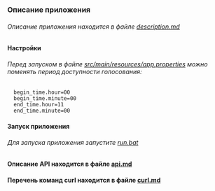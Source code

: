 ### Описание приложения
###### Описание приложения находится в файле [description.md](description.md)

#### Настройки 
###### Перед запуском в файле [src/main/resources/app.properties](src/main/resources/app.properties) можно поменять период доступности голосования:
      begin_time.hour=00
      begin_time.minute=00
      end_time.hour=11
      end_time.minute=00

#### Запуск приложения
###### Для запуска приложения запустите [run.bat](run.bat)
      
#### Описание API находится в файле [api.md](api.md) 
#### Перечень команд curl находится в файле [curl.md](curl.md) 

